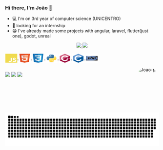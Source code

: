 ### Hi there, I'm João 👋

- 💻 I'm on 3rd year of computer science (UNICENTRO)
- 🤞  looking for an internship
- 😁 I've already made some projects with angular, laravel, flutter(just one), godot, unreal

<div align="center">
  <a href="https://github.com/Fibler01">
  <img height="180em" src="https://github-readme-stats.vercel.app/api?username=Fibler01&show_icons=true&theme=highcontrast&include_all_commits=true&count_private=true"/>
  <img height="180em" src="https://github-readme-stats.vercel.app/api/top-langs/?username=Fibler01&layout=compact&langs_count=7&theme=highcontrast"/>
</div>
<div style="display: inline_block"><br>
  <img align="center" alt="Joao-Js" height="30" width="40" src="https://raw.githubusercontent.com/devicons/devicon/master/icons/javascript/javascript-plain.svg">
  <img align="center" alt="Joao-HTML" height="30" width="40" src="https://raw.githubusercontent.com/devicons/devicon/master/icons/html5/html5-original.svg">
  <img align="center" alt="Joao-CSS" height="30" width="40" src="https://raw.githubusercontent.com/devicons/devicon/master/icons/css3/css3-original.svg">
  <img align="center" alt="Joao-Python" height="30" width="40" src="https://raw.githubusercontent.com/devicons/devicon/master/icons/python/python-original.svg">
  <img align="center" alt="Joao-Cpp" height="30" width="40" src="https://raw.githubusercontent.com/devicons/devicon/master/icons/cplusplus/cplusplus-original.svg">
  <img align="center" alt="Joao-C" height="30" width="40" src="https://raw.githubusercontent.com/devicons/devicon/master/icons/c/c-original.svg">
  <img align="center" alt="Joao-php" height="30" width="40" src="https://raw.githubusercontent.com/devicons/devicon/master/icons/php/php-original.svg">
  
  
  <img align="right" alt="Joao-pic" height="150" style="border-radius:50px;" 
       src="https://scontent.fgpb1-1.fna.fbcdn.net/v/t1.6435-9/125960628_297066325355159_4727672802607171117_n.png?_nc_cat=109&ccb=1-5&_nc_sid=09cbfe&_nc_eui2=AeFQrX2rnAWUGbq_f3moPS7OPr_m278Fbo0-v-bbvwVujf67Du0U7QtREpeHuw5uNKc4S2hg7eM_l2s-W4Ol4JqI&_nc_ohc=_6WwMJI5tncAX-EmiNj&_nc_ht=scontent.fgpb1-1.fna&oh=00_AT_N9at4YioqgM7v-joVzFGXYk5xGTVp5tXBNbxSBfU8Og&oe=623DDA8C">
</div>
  
  ##
 
<div> 
  
  <a href="https://www.instagram.com/joao_fibler" target="_blank"><img src="https://img.shields.io/badge/-Instagram-%23E4405F?style=for-the-badge&logo=instagram&logoColor=white" target="_blank"></a>
 	<a href="https://www.twitch.tv/joao_fibler" target="_blank"><img src="https://img.shields.io/badge/Twitch-9146FF?style=for-the-badge&logo=twitch&logoColor=white" target="_blank"></a>
  <a href = "mailto:joaopedror6@gmail.com"><img src="https://img.shields.io/badge/-Gmail-%23333?style=for-the-badge&logo=gmail&logoColor=white" target="_blank"></a>
 
  ![Snake animation](https://github.com/Fibler01/Fibler01/blob/output/github-contribution-grid-snake.svg)
 
</div>
